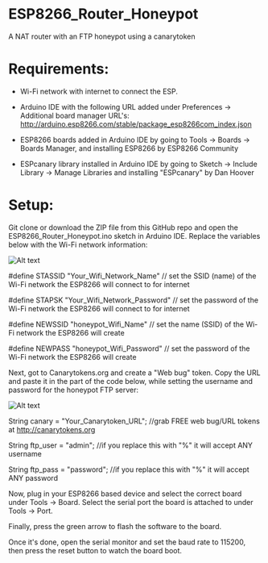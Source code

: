 # ESP8266_Router_Honeypot
A NAT router with an FTP honeypot using a canarytoken

<h1>Requirements:</h1>

* Wi-Fi network with internet to connect the ESP.

* Arduino IDE with the following URL added under Preferences -> Additional board manager URL's: http://arduino.esp8266.com/stable/package_esp8266com_index.json

* ESP8266 boards added in Arduino IDE by going to Tools -> Boards -> Boards Manager, and installing ESP8266 by ESP8266 Community

* ESPcanary library installed in Arduino IDE by going to Sketch -> Include Library -> Manage Libraries and installing "ESPcanary" by Dan Hoover



<h1>Setup:</h1>


Git clone or download the ZIP file from this GitHub repo and open the ESP8266_Router_Honeypot.ino sketch in Arduino IDE.
Replace the variables below with the Wi-Fi network information:

![Alt text](https://i.imgur.com/JIVvYhe.png "Update these")

#define STASSID "Your_Wifi_Network_Name" // set the SSID (name) of the Wi-Fi network the ESP8266 will connect to for internet

#define STAPSK  "Your_Wifi_Network_Password" // set the password of the Wi-Fi network the ESP8266 will connect to for internet

#define NEWSSID  "honeypot_Wifi_Name" // set the name (SSID) of the Wi-Fi network the ESP8266 will create

#define NEWPASS  "honeypot_Wifi_Password" // set the password of the Wi-Fi network the ESP8266 will create


Next, got to Canarytokens.org and create a "Web bug" token. Copy the URL and paste it in the part of the code below, while setting the username and password for the honeypot FTP server:

![Alt text](https://i.imgur.com/UY83p5k.png "Update these too")

String canary = "Your_Canarytoken_URL";  //grab FREE web bug/URL tokens at http://canarytokens.org

String ftp_user = "admin";    //if you replace this with "%" it will accept ANY username

String ftp_pass = "password"; //if you replace this with "%" it will accept ANY password


Now, plug in your ESP8266 based device and select the correct board under Tools -> Board. Select the serial port the board is attached to under Tools -> Port.

Finally, press the green arrow to flash the software to the board.

Once it's done, open the serial monitor and set the baud rate to 115200, then press the reset button to watch the board boot. 
                              
   


